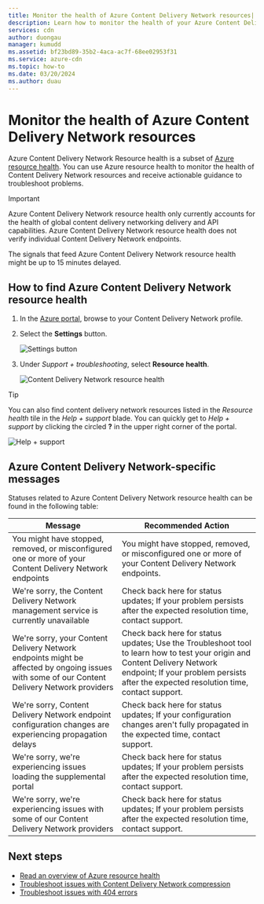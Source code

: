 ```yaml
---
title: Monitor the health of Azure Content Delivery Network resources| Microsoft Docs
description: Learn how to monitor the health of your Azure Content Delivery Network resources using Azure Resource Health.
services: cdn
author: duongau
manager: kumudd
ms.assetid: bf23bd89-35b2-4aca-ac7f-68ee02953f31
ms.service: azure-cdn
ms.topic: how-to
ms.date: 03/20/2024
ms.author: duau
---
```


# Monitor the health of Azure Content Delivery Network resources

Azure Content Delivery Network Resource health is a subset of [Azure resource health](../service-health/resource-health-overview.md). You can use Azure resource health to monitor the health of Content Delivery Network resources and receive actionable guidance to troubleshoot problems.

>[!IMPORTANT]
> Azure Content Delivery Network resource health only currently accounts for the health of global content delivery networking delivery and API capabilities. Azure Content Delivery Network resource health does not verify individual Content Delivery Network endpoints.
>
> The signals that feed Azure Content Delivery Network resource health might be up to 15 minutes delayed.

## How to find Azure Content Delivery Network resource health

1. In the [Azure portal](https://portal.azure.com), browse to your Content Delivery Network profile.

2. Select the **Settings** button.

    ![Settings button](./media/cdn-resource-health/cdn-profile-settings.png)

3. Under *Support + troubleshooting*, select **Resource health**.

    ![Content Delivery Network resource health](./media/cdn-resource-health/cdn-resource-health3.png)

>[!TIP]
> You can also find content delivery network resources listed in the *Resource health* tile in the *Help + support* blade. You can quickly get to *Help + support* by clicking the circled **?** in the upper right corner of the portal.
>
> ![Help + support](./media/cdn-resource-health/cdn-help-support.png)

## Azure Content Delivery Network-specific messages

Statuses related to Azure Content Delivery Network resource health can be found in the following table:

|Message | Recommended Action |
|---|---|
|You might have stopped, removed, or misconfigured one or more of your Content Delivery Network endpoints | You might have stopped, removed, or misconfigured one or more of your Content Delivery Network endpoints.|
|We're sorry, the Content Delivery Network management service is currently unavailable | Check back here for status updates; If your problem persists after the expected resolution time, contact support.|
|We're sorry, your Content Delivery Network endpoints might be affected by ongoing issues with some of our Content Delivery Network providers | Check back here for status updates; Use the Troubleshoot tool to learn how to test your origin and Content Delivery Network endpoint; If your problem persists after the expected resolution time, contact support. |
|We're sorry, Content Delivery Network endpoint configuration changes are experiencing propagation delays | Check back here for status updates; If your configuration changes aren't fully propagated in the expected time, contact support.|
|We're sorry, we're experiencing issues loading the supplemental portal | Check back here for status updates; If your problem persists after the expected resolution time, contact support.|
We're sorry, we're experiencing issues with some of our Content Delivery Network providers | Check back here for status updates; If your problem persists after the expected resolution time, contact support. |

## Next steps

- [Read an overview of Azure resource health](../service-health/resource-health-overview.md)
- [Troubleshoot issues with Content Delivery Network compression](./cdn-troubleshoot-compression.md)
- [Troubleshoot issues with 404 errors](./cdn-troubleshoot-endpoint.md)
